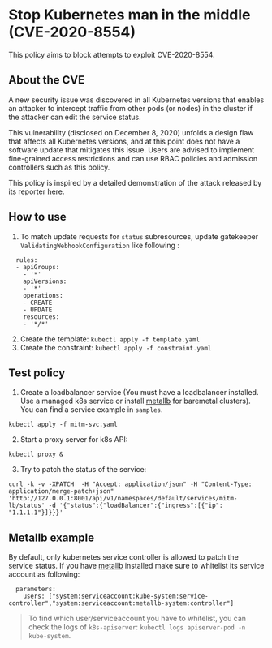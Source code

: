# Stop Kubernetes man in the middle (CVE-2020-8554)

This policy aims to block attempts to exploit CVE-2020-8554.

## About the CVE

A new security issue was discovered in all Kubernetes versions that enables an attacker to intercept traffic from other pods (or nodes) in the cluster if the attacker can edit the service status.

This vulnerability (disclosed on December 8, 2020) unfolds a design flaw that affects all Kubernetes versions, and at this point does not have a software update that mitigates this issue. Users are advised to implement fine-grained access restrictions and can use RBAC policies and admission controllers such as this policy.

This policy is inspired by a detailed demonstration of the attack released by its reporter [here](https://blog.champtar.fr/K8S_MITM_LoadBalancer_ExternalIPs/).

## How to use

1. To match update requests for `status` subresources, update gatekeeper `ValidatingWebhookConfiguration` like following :

```
  rules:
  - apiGroups:
    - '*'
    apiVersions:
    - '*'
    operations:
    - CREATE
    - UPDATE
    resources:
    - '*/*'
```

2. Create the template: `kubectl apply -f template.yaml`
3. Create the constraint: `kubectl apply -f constraint.yaml`


## Test policy

1. Create a loadbalancer service (You must have a loadbalancer installed. Use a managed k8s service or install [metallb](https://metallb.universe.tf/installation/) for baremetal clusters). You can find a service example in `samples`.

```
kubectl apply -f mitm-svc.yaml
```

2. Start a proxy server for k8s API:

```
kubectl proxy &
```

3. Try to patch the status of the service:

```
curl -k -v -XPATCH  -H "Accept: application/json" -H "Content-Type: application/merge-patch+json" 'http://127.0.0.1:8001/api/v1/namespaces/default/services/mitm-lb/status' -d '{"status":{"loadBalancer":{"ingress":[{"ip": "1.1.1.1"}]}}}'
```

## Metallb example

By default, only kubernetes service controller is allowed to patch the service status. If you have [metallb](https://metallb.universe.tf/installation/) installed make sure to whitelist its service account as following:

```
  parameters:
    users: ["system:serviceaccount:kube-system:service-controller","system:serviceaccount:metallb-system:controller"]
```

> To find which user/serviceaccount you have to whitelist, you can check the logs of `k8s-apiserver`: `kubectl logs apiserver-pod -n kube-system`.
